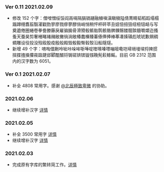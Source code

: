 ### Ver 0.11 2021.02.09

- 修改 152 个字：僧噌憎绥馁阎鬲嗝隔膈镉翮融稙嗔滇瞋稹隘倩菁睛韬稻蹈塌榻蹋蹲栩翥翦翳濯戳勠寥廖戮瘳蓼醪俏峭悄稍怦枰砰苹丑妞忸扭狃纽杻钮衄与写奠遒倦圈蜷卷拳誊滕藤戾雇骟掮骨滑猾骰骶骷鹘骸骼髀髁髂髅髋髌髓嚼爝迩搔蚤天蚕昊剪奢楮睹褚赭敝撇徜淌敞椿蠢榛臻蓁傣俸捧棒菶凑揍辏彪唬琥歉赒稠蜩雕设役投没殁殴股疫殷般殿毁骰毅臀毂彀沿船隧燧。
- 新增 49 个字：唷啕儇劂呤呲咔哚哞哳唪啶喹嗉嗪嘌嘣嘧嘞垲埽塥墁墚捋捭掼揎揲揸搡攥莜趿踺郐郾醌醑锊锔锘锛镔镟镪鞔髡鬏鲦鳐。目前 GB 2312 范围内的汉字数为 6051。

### Ver 0.1 2021.02.07

- 补全 4808 常用字。感谢 [@北辰極致卑微](https://weibo.com/u/5327681980?) 的协助。

### 2021.02.06

- 继续增补汉字 [详情](https://github.com/lxgw/LxgwWenKai/blob/main/glyphs_txt/20210206.txt)

### 2021.02.05

+ 补全 3500 常用字 [详情](https://github.com/lxgw/LxgwWenKai/blob/main/glyphs_txt/20210204.txt)
+ 继续增补汉字 [详情](https://github.com/lxgw/LxgwWenKai/blob/main/glyphs_txt/20210205.txt)

### 2021.02.03

- 完成原有字库的繁转简工作。[详情](https://github.com/lxgw/LxgwWenKai/blob/main/glyphs_txt/20210203.txt)

